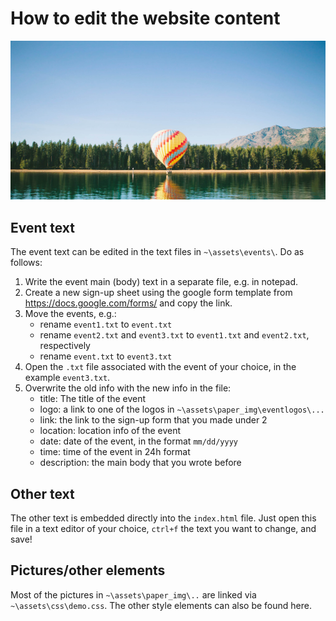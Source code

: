 How to edit the website content
===============================

![img](/assets/paper_img/balloon.jpg)
## Event text
The event text can be edited in the text files in `~\assets\events\`. Do as follows:
1. Write the event main (body) text in a separate file, e.g. in notepad.
2. Create a new sign-up sheet using the google form template from https://docs.google.com/forms/ and copy the link.
3. Move the events, e.g.:
    - rename `event1.txt` to `event.txt`
    - rename `event2.txt` and `event3.txt` to `event1.txt` and `event2.txt`, respectively
    - rename `event.txt` to `event3.txt`
4. Open the `.txt` file associated with the event of your choice, in the example `event3.txt`.
5. Overwrite the old info with the new info in the file:
    - title: The title of the event
    - logo: a link to one of the logos in `~\assets\paper_img\eventlogos\...`
    - link: the link to the sign-up form that you made under 2
    - location: location info of the event
    - date: date of the event, in the format `mm/dd/yyyy`
    - time: time of the event in 24h format
    - description: the main body that you wrote before

## Other text
The other text is embedded directly into the `index.html` file. Just open this file in a text editor of your choice, `ctrl+f` the text you want to change, and save!

## Pictures/other elements
Most of the pictures in `~\assets\paper_img\..` are linked via `~\assets\css\demo.css`. The other style elements can also be found here.
